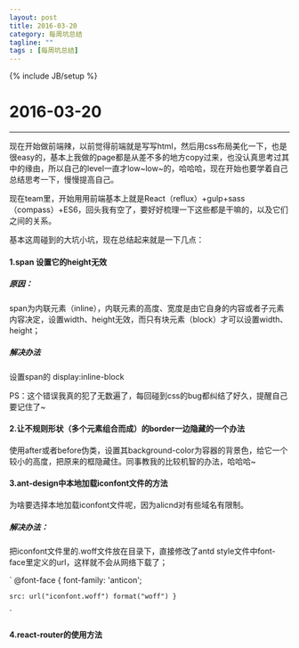 ```yaml
---
layout: post
title: 2016-03-20
category: 每周坑总结
tagline: ""
tags : [每周坑总结]
---
```

{% include JB/setup %}

# 2016-03-20
---
现在开始做前端辣，以前觉得前端就是写写html，然后用css布局美化一下，也是很easy的，基本上我做的page都是从差不多的地方copy过来，也没认真思考过其中的缘由，所以自己的level一直才low~low~的，哈哈哈，现在开始也要学着自己总结思考一下，慢慢提高自己。

现在team里，开始用用前端基本上就是React（reflux）+gulp+sass（compass）+ES6，回头我有空了，要好好梳理一下这些都是干嘛的，以及它们之间的关系。

基本这周碰到的大坑小坑，现在总结起来就是一下几点：

#### 1.span 设置它的height无效

##### 原因：
span为内联元素（inline），内联元素的高度、宽度是由它自身的内容或者子元素内容决定，设置width、height无效，而只有块元素（block）才可以设置width、height；

##### 解决办法
设置span的 display:inline-block

PS：这个错误我真的犯了无数遍了，每回碰到css的bug都纠结了好久，提醒自己要记住了~

#### 2.让不规则形状（多个元素组合而成）的border一边隐藏的一个办法 
使用after或者before伪类，设置其background-color为容器的背景色，给它一个较小的高度，把原来的框隐藏住。同事教我的比较机智的办法，哈哈哈~

#### 3.ant-design中本地加载iconfont文件的方法
为啥要选择本地加载iconfont文件呢，因为alicnd对有些域名有限制。

##### 解决办法：
把iconfont文件里的.woff文件放在目录下，直接修改了antd style文件中font-face里定义的url，这样就不会从网络下载了；

`
@font-face { 
	font-family: 'anticon'; 
	
	src: url("iconfont.woff") format("woff") }
`

#### 4.react-router的使用方法


